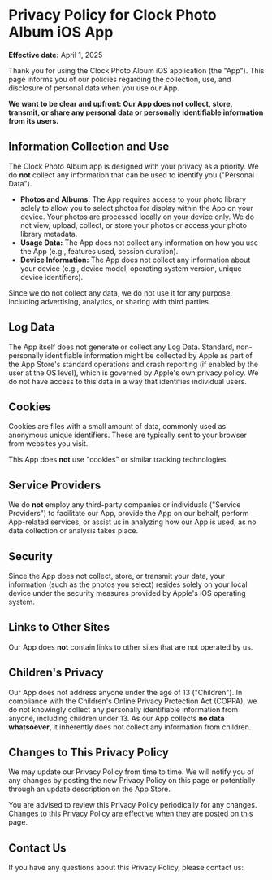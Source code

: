 # Privacy Policy for Clock Photo Album iOS App

**Effective date:** April 1, 2025

Thank you for using the Clock Photo Album iOS application (the "App"). This page informs you of our policies regarding the collection, use, and disclosure of personal data when you use our App.

**We want to be clear and upfront: Our App does not collect, store, transmit, or share any personal data or personally identifiable information from its users.**

## Information Collection and Use

The Clock Photo Album app is designed with your privacy as a priority. We do **not** collect any information that can be used to identify you ("Personal Data").

* **Photos and Albums:** The App requires access to your photo library solely to allow you to select photos for display within the App on your device. Your photos are processed locally on your device only. We do not view, upload, collect, or store your photos or access your photo library metadata.
* **Usage Data:** The App does not collect any information on how you use the App (e.g., features used, session duration).
* **Device Information:** The App does not collect any information about your device (e.g., device model, operating system version, unique device identifiers).

Since we do not collect any data, we do not use it for any purpose, including advertising, analytics, or sharing with third parties.

## Log Data

The App itself does not generate or collect any Log Data. Standard, non-personally identifiable information might be collected by Apple as part of the App Store's standard operations and crash reporting (if enabled by the user at the OS level), which is governed by Apple's own privacy policy. We do not have access to this data in a way that identifies individual users.

## Cookies

Cookies are files with a small amount of data, commonly used as anonymous unique identifiers. These are typically sent to your browser from websites you visit.

This App does **not** use "cookies" or similar tracking technologies.

## Service Providers

We do **not** employ any third-party companies or individuals ("Service Providers") to facilitate our App, provide the App on our behalf, perform App-related services, or assist us in analyzing how our App is used, as no data collection or analysis takes place.

## Security

Since the App does not collect, store, or transmit your data, your information (such as the photos you select) resides solely on your local device under the security measures provided by Apple's iOS operating system.

## Links to Other Sites

Our App does **not** contain links to other sites that are not operated by us.

## Children's Privacy

Our App does not address anyone under the age of 13 ("Children"). In compliance with the Children's Online Privacy Protection Act (COPPA), we do not knowingly collect any personally identifiable information from anyone, including children under 13. As our App collects **no data whatsoever**, it inherently does not collect any information from children.

## Changes to This Privacy Policy

We may update our Privacy Policy from time to time. We will notify you of any changes by posting the new Privacy Policy on this page or potentially through an update description on the App Store.

You are advised to review this Privacy Policy periodically for any changes. Changes to this Privacy Policy are effective when they are posted on this page.

## Contact Us

If you have any questions about this Privacy Policy, please contact us:
